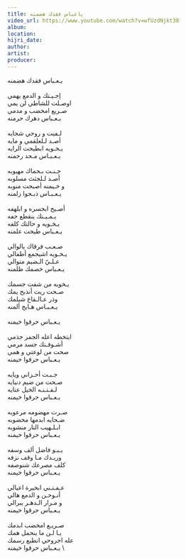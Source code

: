 ```yaml
---
title: ياعباس فقدك هضمنه
video_url: https://www.youtube.com/watch?v=wfUzdNjkt38
album:
location:
hijri_date:
author:
artist:
producer:
---
```


يـعـباس  فقدك هضمنه \
 \
إجـيـتك و الدمع يهمي \
اوصـلت للشاطي لن يمي \
صـريع  امخضب و مدمي \
يـعـباس  دهرك  حرمنه \
 \
لـفيت  و  روحي شجايه \
أصـد  لـلعلقمي و مايه \
يـخـويه ابطيحت الرايه \
يـعـبـاس مـحد رحمنه \
 \
جـنـت بـحماك مهيوبه \
أصـد  لـلجثث مسلوبه \
و خـيمنه أصبحت منوبه \
يـعـبـاس ذبـحوا زلمنه \
 \
أصـيح  ابحسره و ابلهفه \
يـمـيـنك  ينقطع جفه \
يـخـويه و حالتك كلفه \
يـعـباس  طيحت علمنه \
 \
صـعـب  فرقاك  يالوالي \
يـخـويه اشيجمع أطفالي \
عـلـيّ  الـضيم متوالي \
يـعـباس خصمك ظلمنه \
 \
يـخويه من شفت جسمك \
صـحت ريت أنذبح يمك \
وذر  عـالـقاع شيلمك \
يـعـبـاس  هـايج ألمنه  \
 \
يـعـباس  حرقوا  خيمنه \
 \
ايتخطه  اعله الجمر جذمي \
أشـوفـنك جسد مرمي \
صحت  من  لوعتي و همي \
يـعـباس  حرقوا  خيمنه \
 \
جـبـت  أحـزاني ويايه \
صـحت  من ضيم دنيايه \
لـفـتـنـه  الخيل عنايه \
يـعـباس  حرقوا  خيمنه \
 \
صـرت مهضومه مرعوبه \
ضـحايه  ابدمها  مخضوبه \
ابـلـهيب  النار  منشوبه \
يـعـباس  حرقوا  خيمنه \
 \
يـبـو فاضل ألف وسفه \
وريـدك  مـا وقف نزفه \
كلف  مصرعك شنوصفه \
يـعـباس  حرقوا  خيمنه \
 \
عـفـتـني  ابحيرة اعيالي \
أنـوحـن  و الدمع هالي \
و مـرار الـدهـر يبرالي \
يـعـباس  حرقوا  خيمنه \
 \
صـريـع امخضب ابدمك \
يـا  لـن ما ينحمل همك \
عله اجروحي انطبع رسمك \
يـعـباس  حرقوا  خيمنه \
